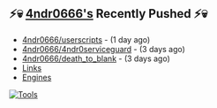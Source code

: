 ## ⚡💀 <a href="https://4ndr0666.github.io/4ndr0site" target="_blank">4ndr0666's</a> Recently Pushed ⚡💀


- [4ndr0666/userscripts](https://github.com/4ndr0666/userscripts) - (1 day ago)
- [4ndr0666/4ndr0serviceguard](https://github.com/4ndr0666/4ndr0serviceguard) - (3 days ago)
- [4ndr0666/death_to_blank](https://github.com/4ndr0666/death_to_blank) - (3 days ago)
- [Links](https://github.com/4ndr0666/Links/blob/main/README.md)        
- [Engines](https://github.com/hoothin/SearchJumper/discussions/73)    

[![Tools](https://skillicons.dev/icons?i=go,py,react,nextjs,git,linux,bash,neovim&theme=dark&perline=18)](https://skillicons.dev)

